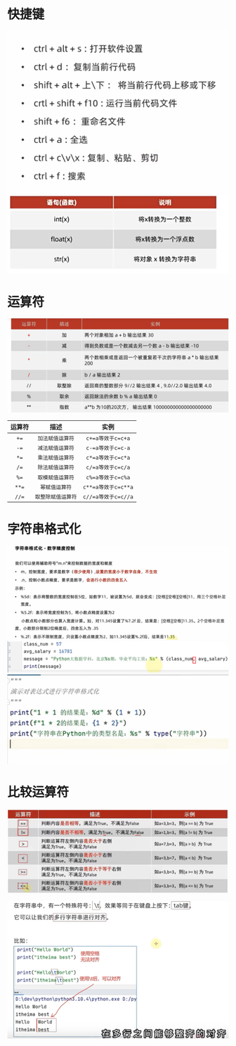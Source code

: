 # 快捷键

![](./images/快捷键.png)
![](./images/transform_type.png)

# 运算符



![](./images/运算符.png)


|  运算符   |     描述      |        实例         |
|:------:|:-----------:|:-----------------:|
|  `+=`  |  `加法赋值运算符`  |  `c+=a等效于c=c+a`   |
|  `-=`  |  `减法赋值运算符`  |  `c-=a等效于c=c-a`   |
|  `*=`  |  `乘法赋值运算符`  |  `c*=a等效于c=c*a`   |
|  `/=`  |  `除法赋值运算符`  |  `c/=a等效于c=c/a`   |
|  `%=`  |  `取模赋值运算符`  |  `c%=a等效于c=c%a`   |
| `**=`  |  `幂赋值运算符`   | `c**=a等效于c=c**a`  |
| `//=`  | `取整除赋值运算符`  | `c//=a等效于c=c//a`  |

# 字符串格式化


![](./images/数字精度控制.png)
![](./images/%25占位符输出注意事项.png)
![](./images/格式化.png)


# 比较运算符
![](./images/比较运算符.png)


![](./images/制表符.png)